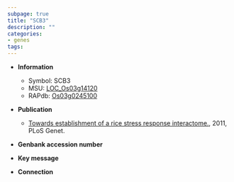 ```yaml
---
subpage: true
title: "SCB3"
description: ""
categories:
- genes
tags: 
---
```


* **Information**  
    + Symbol: SCB3  
    + MSU: [LOC_Os03g14120](http://rice.plantbiology.msu.edu/cgi-bin/ORF_infopage.cgi?orf=LOC_Os03g14120)  
    + RAPdb: [Os03g0245100](http://rapdb.dna.affrc.go.jp/viewer/gbrowse_details/irgsp1?name=Os03g0245100)  

* **Publication**  
    + [Towards establishment of a rice stress response interactome.](http://www.ncbi.nlm.nih.gov/pubmed?term=Towards+establishment+of+a+rice+stress+response+interactome.%5BTitle%5D), 2011, PLoS Genet.

* **Genbank accession number**  

* **Key message**  

* **Connection**  



